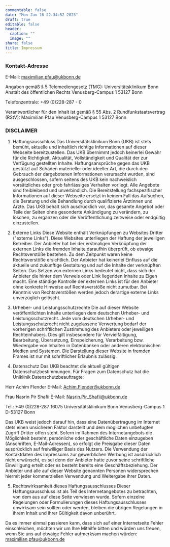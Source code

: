 ```yaml
---
commentable: false
date: "Mon Jan 16 22:34:52 2023"
draft: true
editable: false
header:
  caption: ""
  image: ""
share: false
title: Impressum
---
```


### Kontakt-Adresse

E-Mail:
maximilian.pfau@ukbonn.de

Angaben gemäß § 5 Telemediengesetz (TMG):
Universitätsklinikum Bonn
Anstalt des öffentlichen Rechts
Venusberg-Campus 1
53127 Bonn

Telefonzentrale: +49 (0)228-287 - 0

Verantwortlicher für den Inhalt ist gemäß § 55 Abs. 2 Rundfunkstaatsvertrag (RStV):
Maximilian Pfau
Venusberg-Campus 1
53127 Bonn

### DISCLAIMER

1. Haftungsausschluss
Das Universitätsklinikum Bonn (UKB) ist stets bemüht, aktuelle und inhaltlich richtige Informationen auf dieser Webseite bereitzustellen. Das UKB übernimmt jedoch keinerlei Gewähr für die Richtigkeit, Aktualität, Vollständigkeit und Qualität der zur Verfügung gestellten Inhalte. Haftungsansprüche gegen das UKB gestützt auf Schäden materieller oder ideeller Art, die durch den Gebrauch der dargebotenen Informationen verursacht wurden, sind ausgeschlossen, sofern seitens des UKB kein nachweislich vorsätzliches oder grob fahrlässiges Verhalten vorliegt.
Alle Angebote sind freibleibend und unverbindlich. Die Bereitstellung fachspezifischer Informationen auf dieser Webseite ersetzt in keinem Fall das Aufsuchen, die Beratung und die Behandlung durch qualifizierte Ärztinnen und Ärzte.
Das UKB behält sich ausdrücklich vor, das gesamte Angebot oder Teile der Seiten ohne gesonderte Ankündigung zu verändern, zu löschen, zu ergänzen oder die Veröffentlichung zeitweise oder endgültig einzustellen.

2. Externe Links
Diese Website enthält Verknüpfungen zu Websites Dritter ("externe Links"). Diese Websites unterliegen der Haftung der jeweiligen Betreiber. Der Anbieter hat bei der erstmaligen Verknüpfung der externen Links die fremden Inhalte daraufhin überprüft, ob etwaige Rechtsverstöße bestehen. Zu dem Zeitpunkt waren keine Rechtsverstöße ersichtlich. Der Anbieter hat keinerlei Einfluss auf die aktuelle und zukünftige Gestaltung und auf die Inhalte der verknüpften Seiten. Das Setzen von externen Links bedeutet nicht, dass sich der Anbieter die hinter dem Verweis oder Link liegenden Inhalte zu Eigen macht. Eine ständige Kontrolle der externen Links ist für den Anbieter ohne konkrete Hinweise auf Rechtsverstöße nicht zumutbar. Bei Kenntnis von Rechtsverstößen werden jedoch derartige externe Links unverzüglich gelöscht.

3. Urheber- und Leistungsschutzrechte
Die auf dieser Website veröffentlichten Inhalte unterliegen dem deutschen Urheber- und Leistungsschutzrecht. Jede vom deutschen Urheber- und Leistungsschutzrecht nicht zugelassene Verwertung bedarf der vorherigen schriftlichen Zustimmung des Anbieters oder jeweiligen Rechteinhabers. Dies gilt insbesondere für Vervielfältigung, Bearbeitung, Übersetzung, Einspeicherung, Verarbeitung bzw. Wiedergabe von Inhalten in Datenbanken oder anderen elektronischen Medien und Systemen.
Die Darstellung dieser Website in fremden Frames ist nur mit schriftlicher Erlaubnis zulässig.

4. Datenschutz
Das UKB beachtet die aktuell gültigen Datenschutzbestimmungen.
Für Fragen zum Datenschutz hat die Uniklinik Datenschutzbeauftragte:

Herr Achim Flender
E-Mail: Achim.Flender@ukbonn.de

Frau Nasrin Pir Shafii
E-Mail: Nasrin.Pir_Shafii@ukbonn.de

Tel.: +49 (0)228-287 16075
Universitätsklinikum Bonn
Venusberg-Campus 1
D-53127 Bonn


Das UKB weist jedoch darauf hin, dass eine Datenübertragung im Internet stets einen unsicheren Faktor darstellt und dem möglichen unbefugten Zugriff Dritter offen steht. Sofern im Rahmen des Internetangebots die Möglichkeit besteht, persönliche oder geschäftliche Daten einzugeben (Anschriften, E-Mail-Adressen), so erfolgt die Preisgabe dieser Daten ausdrücklich auf freiwilliger Basis des Nutzers.
Die Verwendung der Kontaktdaten des Impressums zur gewerblichen Werbung ist ausdrücklich nicht erwünscht, es sei denn der Anbieter hatte zuvor seine schriftliche Einwilligung erteilt oder es besteht bereits eine Geschäftsbeziehung. Der Anbieter und alle auf dieser Website genannten Personen widersprechen hiermit jeder kommerziellen Verwendung und Weitergabe ihrer Daten.

5. Rechtswirksamkeit dieses Haftungsausschlusses
Dieser Haftungsausschluss ist als Teil des Internetangebotes zu betrachten, von dem aus auf diese Seite verwiesen wurde.
Sofern einzelne Regelungen oder Formulierungen dieses Haftungsausschlusses unwirksam sein sollten oder werden, bleiben die übrigen Regelungen in ihrem Inhalt und ihrer Gültigkeit davon unberührt.

Da es immer einmal passieren kann, dass sich auf einer Internetseite Fehler einschleichen, möchten wir um Ihre Mithilfe bitten und würden uns freuen, wenn Sie uns auf etwaige Fehler aufmerksam machen würden: maximilian.pfau@ukbonn.de
